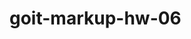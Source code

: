# goit-markup-hw-06

<!-- .visually-hidden {
  position: absolute;
  white-space: nowrap;
  width: 1px;
  height: 1px;
  overflow: hidden;
  border: 0;
  padding: 0;
  clip: rect(0 0 0 0);
  clip-path: inset(50%);
  margin: -1px;
} -->

<!-- width="20px" height="20px" -->


<!--            <svg class="team-soc-icon" width="20px" height="20px">
									      <use href="./img/icons.svg#icon-twitter"></use>
								</svg> -->

<!-- <li class="contact-tel"><a href="tel:+380961111111" class="header-tel link"><svg class="contact-icon"width="10px" height="16px"><use href="./img/icon-header.svg#icon-smartphone"></use><svg>+38 096 111 11 11</a></li> -->